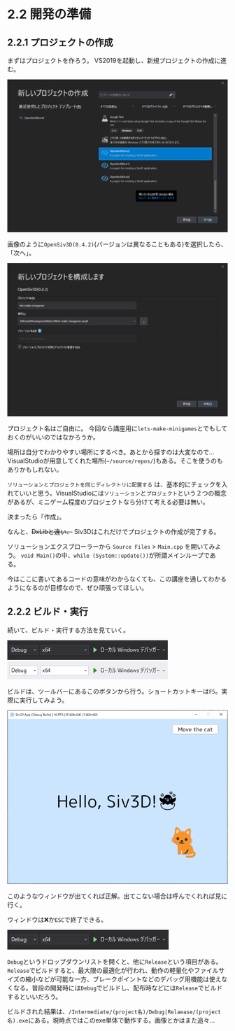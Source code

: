 # 2.2 開発の準備

## 2.2.1 プロジェクトの作成

まずはプロジェクトを作ろう。
VS2019を起動し、新規プロジェクトの作成に進む。

![](./images/2-2-1_1.png)

画像のように`OpenSiv3D(0.4.2)`(バージョンは異なることもある)を選択したら、「次へ」。

![](./images/2-2-1_2.png)

プロジェクト名はご自由に。
今回なら講座用に`lets-make-minigames`とでもしておくのがいいのではなかろうか。

場所は自分でわかりやすい場所にするべき。あとから探すのは大変なので…
VisualStudioが用意してくれた場所(`~/source/repos/`)もある。そこを使うのもありかもしれない。

`ソリューションとプロジェクトを同じディレクトリに配置する` は、基本的にチェックを入れていいと思う。VisualStudioには`ソリューション`と`プロジェクト`という２つの概念があるが、ミニゲーム程度のプロジェクトなら分けて考える必要は無い。

決まったら「作成」。

なんと、~~DxLibと違い、~~ Siv3Dはこれだけでプロジェクトの作成が完了する。

ソリューションエクスプローラーから `Source Files` > `Main.cpp` を開いてみよう。
`void Main()`の中、`while (System::update())`が所謂メインループである。

今はここに書いてあるコードの意味がわからなくても、この講座を通してわかるようになるのが目標なので、ぜひ頑張ってほしい。

## 2.2.2 ビルド・実行

続いて、ビルド・実行する方法を見ていく。

![](./images/2-2-2_1-d.png)
![](./images/2-2-2_1-l.png)

ビルドは、ツールバーにあるこのボタンから行う。ショートカットキーは`F5`。実際に実行してみよう。

![](./images/2-2-2_2.png)

このようなウィンドウが出てくれば正解。出てこない場合は呼んでくれれば見に行く。

ウィンドウは❌か`ESC`で終了できる。

![](./images/2-2-2_1.png)

`Debug`というドロップダウンリストを開くと、他に`Release`という項目がある。`Release`でビルドすると、最大限の最適化が行われ、動作の軽量化やファイルサイズの縮小などが可能な一方、ブレークポイントなどのデバッグ用機能は使えなくなる。普段の開発時には`Debug`でビルドし、配布時などには`Release`でビルドするといいだろう。

ビルドされた結果は、`/Intermediate/(project名)/Debug|Relaease/(project名).exe`にある。現時点ではこのexe単体で動作する。画像とかはまた追々…
